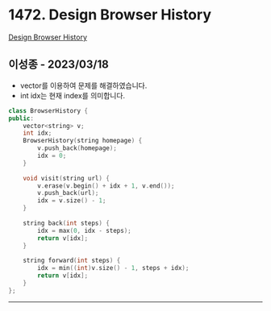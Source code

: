# 1472. Design Browser History
[Design Browser History](https://leetcode.com/problems/design-browser-history/)

## 이성종 - 2023/03/18

- vector<int>를 이용하여 문제를 해결하였습니다.
- int idx는 현재 index를 의미합니다.


```cpp
class BrowserHistory {
public:
    vector<string> v;
    int idx;
    BrowserHistory(string homepage) {
        v.push_back(homepage);
        idx = 0;
    }
    
    void visit(string url) {
        v.erase(v.begin() + idx + 1, v.end());   
        v.push_back(url);
        idx = v.size() - 1;
    }
    
    string back(int steps) {
        idx = max(0, idx - steps);
        return v[idx];  
    }
    
    string forward(int steps) {
        idx = min((int)v.size() - 1, steps + idx);
        return v[idx];  
    }
};
```

---